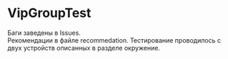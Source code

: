 # VipGroupTest
Баги заведены в Issues.  
Рекомендации в файле recommedation.
Тестирование проводилось с двух устройств описанных в разделе окружение.

